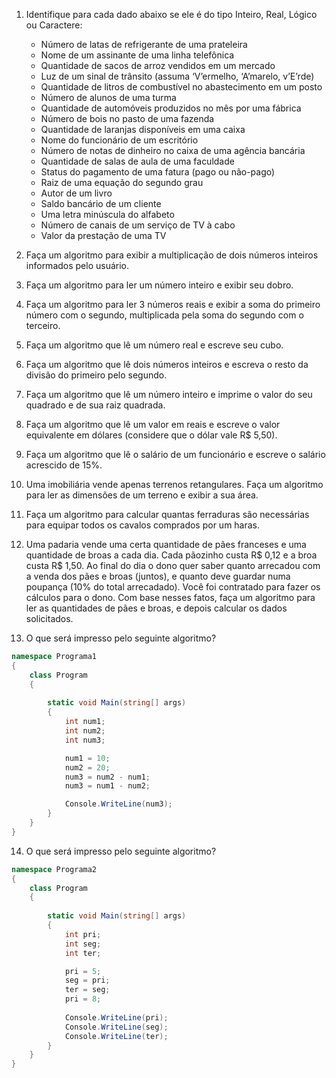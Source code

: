 1. Identifique para cada dado abaixo se ele é do tipo Inteiro, Real, Lógico ou Caractere:

    - Número de latas de refrigerante de uma prateleira
    - Nome de um assinante de uma linha telefônica
    - Quantidade de sacos de arroz vendidos em um mercado
    - Luz de um sinal de trânsito (assuma ‘V’ermelho, ‘A’marelo, v’E’rde)
    - Quantidade de litros de combustível no abastecimento em um posto
    - Número de alunos de uma turma
    - Quantidade de automóveis produzidos no mês por uma fábrica
    - Número de bois no pasto de uma fazenda
    - Quantidade de laranjas disponíveis em uma caixa
    - Nome do funcionário de um escritório
    - Número de notas de dinheiro no caixa de uma agência bancária
    - Quantidade de salas de aula de uma faculdade
    - Status do pagamento de uma fatura (pago ou não-pago)
    - Raiz de uma equação do segundo grau
    - Autor de um livro
    - Saldo bancário de um cliente
    - Uma letra minúscula do alfabeto
    - Número de canais de um serviço de TV à cabo
    - Valor da prestação de uma TV
    

2. Faça um algoritmo para exibir a multiplicação de dois números inteiros informados pelo usuário.

3. Faça um algoritmo para ler um número inteiro e exibir seu dobro.
4. Faça um algoritmo para ler 3 números reais e exibir a soma do primeiro número com o segundo, multiplicada pela soma do segundo com o terceiro.
5. Faça um algoritmo que lê um número real e escreve seu cubo.
6. Faça um algoritmo que lê dois números inteiros e escreva o resto da divisão do primeiro pelo segundo.
7. Faça um algoritmo que lê um número inteiro e imprime o valor do seu quadrado e de sua raiz quadrada.
8. Faça um algoritmo que lê um valor em reais e escreve o valor equivalente em dólares (considere que o dólar vale R$ 5,50).
9. Faça um algoritmo que lê o salário de um funcionário e escreve o salário acrescido de 15%.
10. Uma imobiliária vende apenas terrenos retangulares. Faça um algoritmo para ler as dimensões de um terreno e exibir a sua área.
11. Faça um algoritmo para calcular quantas ferraduras são necessárias para equipar todos os cavalos comprados por um haras.
12. Uma padaria vende uma certa quantidade de pães franceses e uma quantidade de broas a cada dia. Cada pãozinho custa R$ 0,12 e a broa custa R$ 1,50. Ao final do dia o dono quer saber quanto arrecadou com a venda dos pães e broas (juntos), e quanto deve guardar numa poupança (10% do total arrecadado). Você foi contratado para fazer os cálculos para o dono.
Com base nesses fatos, faça um algoritmo para ler as quantidades de pães e broas, e depois calcular os dados solicitados.

13. O que será impresso pelo seguinte algoritmo?

```c#
namespace Programa1 
{
    class Program
    {
        
        static void Main(string[] args)
        {
            int num1;
            int num2;
            int num3;

            num1 = 10;
            num2 = 20;
            num3 = num2 - num1;
            num3 = num1 - num2;

            Console.WriteLine(num3);
        }
    }
}
```

14. O que será impresso pelo seguinte algoritmo?

```c#
namespace Programa2 
{
    class Program
    {
        
        static void Main(string[] args)
        {
            int pri;
            int seg;
            int ter;

            pri = 5;
            seg = pri;
            ter = seg;
            pri = 8;
            
            Console.WriteLine(pri);
            Console.WriteLine(seg);
            Console.WriteLine(ter);
        }
    }
}
```
